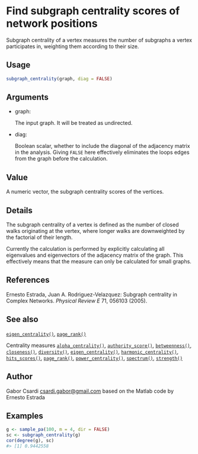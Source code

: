 # Find subgraph centrality scores of network positions

Subgraph centrality of a vertex measures the number of subgraphs a
vertex participates in, weighting them according to their size.

## Usage

``` r
subgraph_centrality(graph, diag = FALSE)
```

## Arguments

- graph:

  The input graph. It will be treated as undirected.

- diag:

  Boolean scalar, whether to include the diagonal of the adjacency
  matrix in the analysis. Giving `FALSE` here effectively eliminates the
  loops edges from the graph before the calculation.

## Value

A numeric vector, the subgraph centrality scores of the vertices.

## Details

The subgraph centrality of a vertex is defined as the number of closed
walks originating at the vertex, where longer walks are downweighted by
the factorial of their length.

Currently the calculation is performed by explicitly calculating all
eigenvalues and eigenvectors of the adjacency matrix of the graph. This
effectively means that the measure can only be calculated for small
graphs.

## References

Ernesto Estrada, Juan A. Rodriguez-Velazquez: Subgraph centrality in
Complex Networks. *Physical Review E* 71, 056103 (2005).

## See also

[`eigen_centrality()`](https://r.igraph.org/reference/eigen_centrality.md),
[`page_rank()`](https://r.igraph.org/reference/page_rank.md)

Centrality measures
[`alpha_centrality()`](https://r.igraph.org/reference/alpha_centrality.md),
[`authority_score()`](https://r.igraph.org/reference/hub_score.md),
[`betweenness()`](https://r.igraph.org/reference/betweenness.md),
[`closeness()`](https://r.igraph.org/reference/closeness.md),
[`diversity()`](https://r.igraph.org/reference/diversity.md),
[`eigen_centrality()`](https://r.igraph.org/reference/eigen_centrality.md),
[`harmonic_centrality()`](https://r.igraph.org/reference/harmonic_centrality.md),
[`hits_scores()`](https://r.igraph.org/reference/hits_scores.md),
[`page_rank()`](https://r.igraph.org/reference/page_rank.md),
[`power_centrality()`](https://r.igraph.org/reference/power_centrality.md),
[`spectrum()`](https://r.igraph.org/reference/spectrum.md),
[`strength()`](https://r.igraph.org/reference/strength.md)

## Author

Gabor Csardi <csardi.gabor@gmail.com> based on the Matlab code by
Ernesto Estrada

## Examples

``` r
g <- sample_pa(100, m = 4, dir = FALSE)
sc <- subgraph_centrality(g)
cor(degree(g), sc)
#> [1] 0.9442558
```
